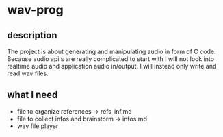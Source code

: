 # wav-prog

## description
The project is about generating and manipulating audio in form of C code. Because audio api's are 
really complicated to start with I will not look into realtime audio and application audio in/output.
I will instead only write and read wav files. 

## what I need
- file to organize references -> refs_inf.md
- file to collect infos and brainstorm -> infos.md
- wav file player
